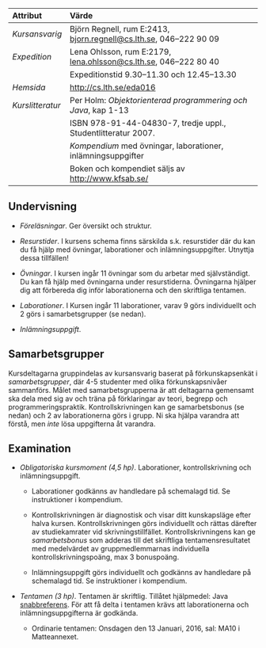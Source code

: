 | Attribut | Värde   |
|:-------------- |:----------- |
|*Kursansvarig*  | Björn Regnell, rum E:2413, bjorn.regnell@cs.lth.se, 046–222 90 09|
|*Expedition*    | Lena Ohlsson, rum E:2179, lena.ohlsson@cs.lth.se, 046–222 80 40  |
|                | Expeditionstid 9.30–11.30 och 12.45–13.30 |
|*Hemsida*       | http://cs.lth.se/eda016 |
|*Kurslitteratur* | Per Holm: *Objektorienterad programmering och Java*, kap 1-13 |
|                 | ISBN 978-91-44-04830-7, tredje uppl., Studentlitteratur 2007. |
|                 | *Kompendium* med övningar, laborationer, inlämningsuppgifter |
|                 | Boken och kompendiet säljs av http://www.kfsab.se/|

## Undervisning ##

* *Föreläsningar*. Ger översikt och struktur.

* *Resurstider*. I kursens schema finns särskilda s.k. resurstider där du kan du få hjälp med övningar, laborationer och inlämningsuppgifter. Utnyttja dessa tillfällen!

* *Övningar*. I kursen ingår 11 övningar som du arbetar med självständigt. Du kan få hjälp
med övningarna under resurstiderna. Övningarna hjälper dig att förbereda dig inför laborationerna och den skriftliga tentamen.

* *Laborationer*. I Kursen ingår 11 laborationer, varav 9 görs individuellt och 2 görs i samarbetsgrupper (se nedan).

* *Inlämningsuppgift*.  

## Samarbetsgrupper ##

Kursdeltagarna gruppindelas av kursansvarig baserat på förkunskapsenkät i *samarbetsgrupper*, där 4-5 studenter med olika förkunskapsnivåer sammanförs. Målet med samarbetsgrupperna är att deltagarna gemensamt ska dela med sig av och träna på förklaringar av teori, begrepp och programmeringspraktik. Kontrollskrivningen kan ge samarbetsbonus (se nedan) och 2 av laborationerna görs i grupp. Ni ska hjälpa varandra att förstå, men *inte* lösa uppgifterna åt varandra.

## Examination ##

* *Obligatoriska kursmoment (4,5 hp)*. Laborationer, kontrollskrivning och inlämningsuppgift.

	* Laborationer godkänns av handledare på schemalagd tid. Se instruktioner i kompendium.
		
	* Kontrollskrivningen är diagnostisk och visar ditt kunskapsläge efter halva kursen. Kontrollskrivningen görs individuellt och rättas därefter av studiekamrater vid skrivningstillfället. Kontrollskrivningens kan ge *samarbetsbonus* som adderas till det skriftliga tentamensresultatet med medelvärdet av gruppmedlemmarnas individuella kontrollskrivningspoäng, max 3 bonuspoäng. 

	* Inlämningsuppgift görs individuellt och godkänns av handledare på schemalagd tid. Se instruktioner i kompendium.

* *Tentamen (3 hp)*. Tentamen är skriftlig. Tillåtet hjälpmedel: Java [snabbreferens]. För att få delta i tentamen krävs att laborationerna och inlämningsuppgifterna är godkända.

	* Ordinarie tentamen: Onsdagen den 13 Januari, 2016, sal: MA10 i Matteannexet.

[snabbreferens]: http://cs.lth.se/eda016/javaref
